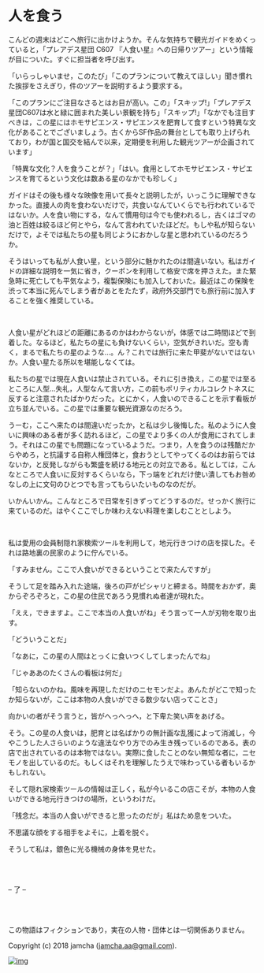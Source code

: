 # 人を食う

こんどの週末はどこへ旅行に出かけようか。そんな気持ちで観光ガイドをめくっていると，「プレアデス星団 C607 『人食い星』への日帰りツアー」という情報が目についた。すぐに担当者を呼び出す。  

「いらっしゃいませ，このたび」「このプランについて教えてほしい」聞き慣れた挨拶をさえぎり，件のツアーを説明するよう要求する。  

「このプランにご注目なさるとはお目が高い。この」「スキップ!」「プレアデス星団C607は水と緑に囲まれた美しい景観を持ち」「スキップ!」「なかでも注目すべきは，この星にはホモサピエンス・サピエンスを肥育して食すという特異な文化があることでございましょう。古くからSF作品の舞台としても取り上げられており，わが国と国交を結んで以来，定期便を利用した観光ツアーが企画されています」  

「特異な文化？人を食うことが？」「はい。食用としてホモサピエンス・サピエンスを育てるという文化は数ある星のなかでも珍しく」  

ガイドはその後も様々な映像を用いて長々と説明したが，いっこうに理解できなかった。直接人の肉を食わないだけで，共食いなんていくらでも行われているではないか。人を食い物にする，なんて慣用句は今でも使われるし，古くはゴマの油と百姓は絞るほど何とやら，なんて言われていたほどだ。もしや私が知らないだけで，よそでは私たちの星も同じようにおかしな星と思われているのだろうか。  

そうはいっても私が人食い星，という部分に魅かれたのは間違いない。私はガイドの詳細な説明を一気に省き，クーポンを利用して格安で席を押さえた。また緊急時に死亡しても平気なよう，複製保険にも加入しておいた。最近はこの保険を渋って本当に死んでしまう者があとをたたず，政府外交部門でも旅行前に加入することを強く推奨している。  

<br>  

人食い星がどれほどの距離にあるのかはわからないが，体感では二時間ほどで到着した。なるほど，私たちの星にも負けないくらい，空気がきれいだ。空も青く，まるで私たちの星のような…。ん？これでは旅行に来た甲斐がないではないか。人食い星たる所以を堪能しなくては。  

私たちの星では現在人食いは禁止されている。それに引き換え，この星では至るところに人型…失礼，人型なんて言い方，この前もポリティカルコレクトネスに反すると注意されたばかりだった。とにかく，人食いのできることを示す看板が立ち並んでいる。この星では重要な観光資源なのだろう。  

うーむ，ここへ来たのは間違いだったか，と私は少し後悔した。私のように人食いに興味のある者が多く訪れるほど，この星でより多くの人が食用にされてしまう。それはこの星でも問題になっているようだ。つまり，人を食うのは残酷だからやめろ，と抗議する自称人権団体と，食おうとしてやってくるのはお前らではないか，と反発しながらも繁盛を続ける地元との対立である。私としては，こんなところで人食いに反対するくらいなら，下っ端をどれだけ使い潰してもお咎めなしの上に文句のひとつでも言ってもらいたいものなのだが。  

いかんいかん。こんなところで日常を引きずってどうするのだ。せっかく旅行に来ているのだ。はやくここでしか味わえない料理を楽しむこととしよう。  

<br>  

私は愛用の会員制隠れ家検索ツールを利用して，地元行きつけの店を探した。それは路地裏の民家のように佇んでいる。  

「すみません。ここで人食いができるということで来たんですが」  

そうして足を踏み入れた途端，後ろの戸がピシャリと締まる。時間をおかず，奥からぞろぞろと，この星の住民であろう見慣れぬ者達が現れた。  

「ええ，できますよ。ここで本当の人食いがね」そう言って一人が刃物を取り出す。  

「どういうことだ」  

「なあに，この星の人間はとっくに食いつくしてしまったんでね」  

「じゃああのたくさんの看板は何だ」  

「知らないのかね。風味を再現しただけのニセモンだよ。あんたがどこで知ったか知らないが，ここは本物の人食いができる数少ない店ってことさ」  

向かいの者がそう言うと，皆がへっへっへ，と下卑た笑い声をあげる。  

そう。この星の人食いは，肥育とは名ばかりの無計画な乱獲によって消滅し，今やこうした人さらいのような違法なやり方でのみ生き残っているのである。表の店で出されているのは本物ではない。実際に食したことのない無知な者に，ニセモノを出しているのだ。もしくはそれを理解したうえで味わっている者もいるかもしれない。  

そして隠れ家検索ツールの情報は正しく，私が今いるこの店こそが，本物の人食いができる地元行きつけの場所，というわけだ。  

「残念だ。本当の人食いができると思ったのだが」私はため息をついた。  

不思議な顔をする相手をよそに，上着を脱ぐ。  

そうして私は，銀色に光る機械の身体を見せた。  

<br>  
<br>  

&#x2013; 了 &#x2013;  

<br>  
<br>  

この物語はフィクションであり，実在の人物・団体とは一切関係ありません。  

Copyright (c) 2018 jamcha (jamcha.aa@gmail.com).  

[![img](http://i.creativecommons.org/l/by-nc-sa/4.0/88x31.png)](http://creativecommons.org/licenses/by-nc-sa/4.0/deed)